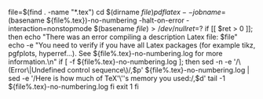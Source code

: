 file=$(find . -name "*.tex")
cd $(dirname  $file)
pdflatex --jobname=$(basename ${file%.tex})-no-numbering -halt-on-error -interaction=nonstopmode $(basename $file) > /dev/null
ret=$?
if [[ $ret > 0 ]]; then
    echo "There was an error compiling a description Latex file: $file"
    echo -e "You need to verify if you have all Latex packages (for example tikz, pgfplots, hyperref...). See ${file%.tex}-no-numbering.log for more information.\n"
    if [ -f ${file%.tex}-no-numbering.log ]; then
      sed -n -e '/\(Error\|Undefined control sequence\)/,$p' ${file%.tex}-no-numbering.log | sed -e '/Here is how much of TeX'\''s memory you used:/,$d'
      tail -1 ${file%.tex}-no-numbering.log
    fi
    exit 1
fi
